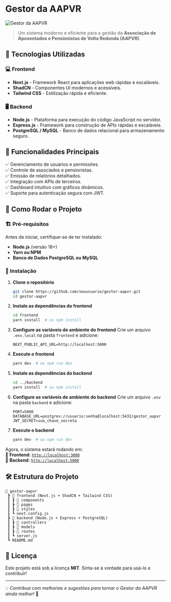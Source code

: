# Gestor da AAPVR

![Gestor da AAPVR](https://www.aapvr.org.br/wp-content/uploads/2023/08/LOGO-HORIZONTAL-COLORIDO.png)

> Um sistema moderno e eficiente para a gestão da **Associação de Aposentados e Pensionistas de Volta Redonda (AAPVR)**.

## 📌 Tecnologias Utilizadas

### 💻 Frontend
- **Next.js** - Framework React para aplicações web rápidas e escaláveis.
- **ShadCN** - Componentes UI modernos e acessíveis.
- **Tailwind CSS** - Estilização rápida e eficiente.

### 🖥️ Backend
- **Node.js** - Plataforma para execução do código JavaScript no servidor.
- **Express.js** - Framework para construção de APIs rápidas e escaláveis.
- **PostgreSQL / MySQL** - Banco de dados relacional para armazenamento seguro.

## 🚀 Funcionalidades Principais
✅ Gerenciamento de usuários e permissões.  
✅ Controle de associados e pensionistas.  
✅ Emissão de relatórios detalhados.  
✅ Integração com APIs de terceiros.  
✅ Dashboard intuitivo com gráficos dinâmicos.  
✅ Suporte para autenticação segura com JWT.  

## 🎯 Como Rodar o Projeto

### 🏗️ Pré-requisitos
Antes de iniciar, certifique-se de ter instalado:
- **Node.js** (versão 18+)
- **Yarn ou NPM**
- **Banco de Dados PostgreSQL ou MySQL**

### 🔧 Instalação
1. **Clone o repositório**
   ```sh
   git clone https://github.com/seuusuario/gestor-aapvr.git
   cd gestor-aapvr
   ```

2. **Instale as dependências do frontend**
   ```sh
   cd frontend
   yarn install  # ou npm install
   ```

3. **Configure as variáveis de ambiente do frontend**
   Crie um arquivo `.env.local` na pasta `frontend` e adicione:
   ```env
   NEXT_PUBLIC_API_URL=http://localhost:5000
   ```

4. **Execute o frontend**
   ```sh
   yarn dev  # ou npm run dev
   ```

5. **Instale as dependências do backend**
   ```sh
   cd ../backend
   yarn install  # ou npm install
   ```

6. **Configure as variáveis de ambiente do backend**
   Crie um arquivo `.env` na pasta `backend` e adicione:
   ```env
   PORT=5000
   DATABASE_URL=postgres://usuario:senha@localhost:5432/gestor_aapvr
   JWT_SECRET=sua_chave_secreta
   ```

7. **Execute o backend**
   ```sh
   yarn dev  # ou npm run dev
   ```

Agora, o sistema estará rodando em:  
🔗 **Frontend:** [`http://localhost:3000`](http://localhost:3000)  
🔗 **Backend:** [`http://localhost:5000`](http://localhost:5000)

## 🛠️ Estrutura do Projeto
```
📂 gestor-aapvr
 ┣ 📂 frontend (Next.js + ShadCN + Tailwind CSS)
 ┃ ┣ 📂 components
 ┃ ┣ 📂 pages
 ┃ ┣ 📂 styles
 ┃ ┗ next.config.js
 ┣ 📂 backend (Node.js + Express + PostgreSQL)
 ┃ ┣ 📂 controllers
 ┃ ┣ 📂 models
 ┃ ┣ 📂 routes
 ┃ ┗ server.js
 ┗ README.md
```

## 📜 Licença
Este projeto está sob a licença **MIT**. Sinta-se à vontade para usá-lo e contribuir!  

---

💡 *Contribua com melhorias e sugestões para tornar o Gestor da AAPVR ainda melhor!* 🚀
